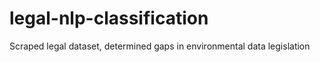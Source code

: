 # legal-nlp-classification
Scraped legal dataset, determined gaps in environmental data legislation
